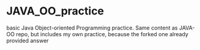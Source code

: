 # JAVA_OO_practice
basic Java Object-oriented Programming practice. Same content as JAVA-OO repo, but includes my own practice, because the forked one already provided answer
